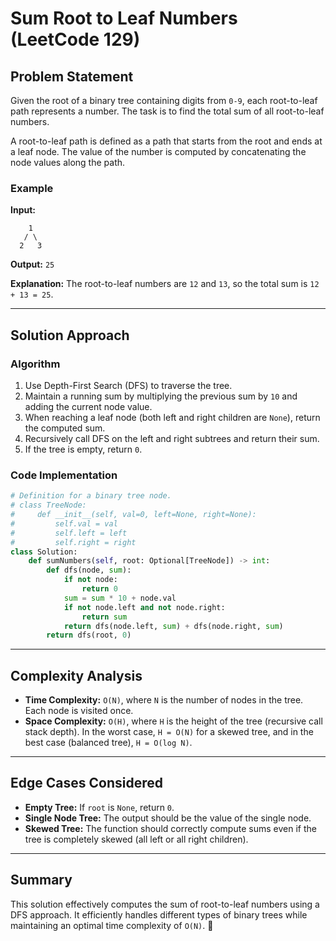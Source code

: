 # Sum Root to Leaf Numbers (LeetCode 129)

## Problem Statement
Given the root of a binary tree containing digits from `0-9`, each root-to-leaf path represents a number. The task is to find the total sum of all root-to-leaf numbers.

A root-to-leaf path is defined as a path that starts from the root and ends at a leaf node. The value of the number is computed by concatenating the node values along the path.

### Example
**Input:**
```
    1
   / \
  2   3
```
**Output:** `25`

**Explanation:** The root-to-leaf numbers are `12` and `13`, so the total sum is `12 + 13 = 25`.

---

## Solution Approach

### Algorithm
1. Use Depth-First Search (DFS) to traverse the tree.
2. Maintain a running sum by multiplying the previous sum by `10` and adding the current node value.
3. When reaching a leaf node (both left and right children are `None`), return the computed sum.
4. Recursively call DFS on the left and right subtrees and return their sum.
5. If the tree is empty, return `0`.

### Code Implementation
```python
# Definition for a binary tree node.
# class TreeNode:
#     def __init__(self, val=0, left=None, right=None):
#         self.val = val
#         self.left = left
#         self.right = right
class Solution:
    def sumNumbers(self, root: Optional[TreeNode]) -> int:
        def dfs(node, sum):
            if not node:
                return 0
            sum = sum * 10 + node.val
            if not node.left and not node.right:
                return sum
            return dfs(node.left, sum) + dfs(node.right, sum)
        return dfs(root, 0)
```

---

## Complexity Analysis
- **Time Complexity:** `O(N)`, where `N` is the number of nodes in the tree. Each node is visited once.
- **Space Complexity:** `O(H)`, where `H` is the height of the tree (recursive call stack depth). In the worst case, `H = O(N)` for a skewed tree, and in the best case (balanced tree), `H = O(log N)`.

---

## Edge Cases Considered
- **Empty Tree:** If `root` is `None`, return `0`.
- **Single Node Tree:** The output should be the value of the single node.
- **Skewed Tree:** The function should correctly compute sums even if the tree is completely skewed (all left or all right children).

---

## Summary
This solution effectively computes the sum of root-to-leaf numbers using a DFS approach. It efficiently handles different types of binary trees while maintaining an optimal time complexity of `O(N)`. 🚀

